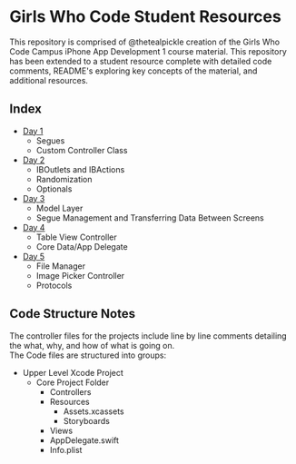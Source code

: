 # Girls Who Code Student Resources
This repository is comprised of @thetealpickle creation of the Girls Who Code Campus iPhone App Development 1 course material.
This repository has been extended to a student resource complete with detailed code comments, README's exploring key concepts of the material, and additional resources. 

## Index
* [Day 1](https://github.com/thetealpickle/gwc-student-resources/tree/master/01_InfoApp)
	* Segues
	* Custom Controller Class
* [Day 2](https://github.com/thetealpickle/gwc-student-resources/tree/master/02_RecommendApp)
	* IBOutlets and IBActions
	* Randomization
	* Optionals
* [Day 3](https://github.com/thetealpickle/gwc-student-resources/tree/master/03_QuizApp)
	* Model Layer
	* Segue Management and Transferring Data Between Screens
* [Day 4](https://github.com/thetealpickle/gwc-student-resources/tree/master/04_ToDoApp)
	* Table View Controller
	* Core Data/App Delegate
* [Day 5](https://github.com/thetealpickle/gwc-student-resources/tree/master/05_PhotoApp)
	* File Manager
	* Image Picker Controller
	* Protocols
	
## Code Structure Notes
The controller files for the projects include line by line comments detailing the what, why, and how of what is going on.<br>
The Code files are structured into groups:

* Upper Level Xcode Project
	* Core Project Folder
		* Controllers
		* Resources
			* Assets.xcassets
			* Storyboards
		* Views
		* AppDelegate.swift
		* Info.plist
